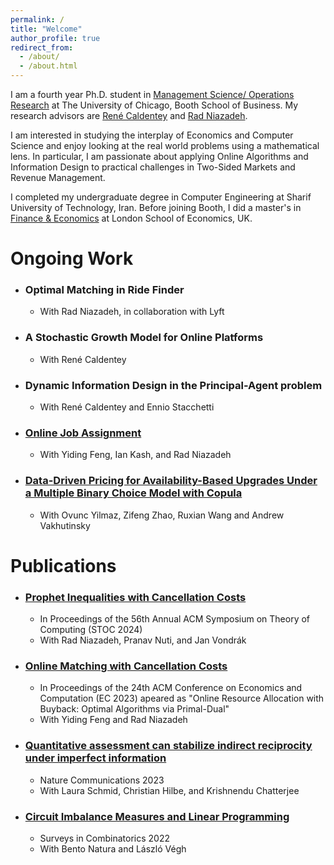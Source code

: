 ```yaml
---
permalink: /
title: "Welcome"
author_profile: true
redirect_from: 
  - /about/
  - /about.html
---
```


I am a fourth year Ph.D. student in [Management Science/ Operations Research](https://www.chicagobooth.edu/phd/dissertation-areas/management-science-and-operations-management) at The University of Chicago, Booth School of Business. My research advisors are [René Caldentey](https://faculty.chicagobooth.edu/rene-caldentey?_ga=2.143548341.1856357377.1668716911-1774430081.1668716911&_gl=1*ua7x8l*_ga*MTc3NDQzMDA4MS4xNjY4NzE2OTEx*_ga_PDRJWHFTEV*MTY2ODczMDAxNC4yLjEuMTY2ODczMDQxOC4zNC4wLjA.) and [Rad Niazadeh](https://faculty.chicagobooth.edu/rad-niazadeh).

I am interested in studying the interplay of Economics and Computer Science and enjoy looking at the real world problems using a mathematical lens. In particular, I am passionate about applying Online Algorithms and Information Design to practical challenges in Two-Sided Markets and Revenue Management.

I completed my undergraduate degree in Computer Engineering at Sharif University of Technology, Iran. Before joining Booth, I did a master's in [Finance & Economics](https://www.lse.ac.uk/study-at-lse/Graduate/degree-programmes-2023/MSc-Finance-and-Economics) at London School of Economics, UK.

# Ongoing Work

  * ### Optimal Matching in Ride Finder 
    * With Rad Niazadeh, in collaboration with Lyft
  * ### A Stochastic Growth Model for Online Platforms
    * With René Caldentey
  * ### Dynamic Information Design in the Principal-Agent problem
    * With René Caldentey and Ennio Stacchetti
  * ### [Online Job Assignment](https://papers.ssrn.com/sol3/papers.cfm?abstract_id=4745629)
    * With Yiding Feng, Ian Kash, and Rad Niazadeh
  * ### [Data-Driven Pricing for Availability-Based Upgrades Under a Multiple Binary Choice Model with Copula](https://papers.ssrn.com/sol3/papers.cfm?abstract_id=4960767)
    * With Ovunc Yilmaz, Zifeng Zhao, Ruxian Wang and Andrew Vakhutinsky
    
# Publications

  * ### [Prophet Inequalities with Cancellation Costs](https://papers.ssrn.com/sol3/papers.cfm?abstract_id=4779633)
    * In Proceedings of the 56th Annual ACM Symposium on Theory of Computing (STOC 2024)
    * With Rad Niazadeh, Pranav Nuti, and Jan Vondrák
  * ### [Online Matching with Cancellation Costs](https://papers.ssrn.com/sol3/papers.cfm?abstract_id=4245468)
    * In Proceedings of the 24th ACM Conference on Economics and Computation (EC 2023) apeared as "Online Resource Allocation with Buyback: Optimal Algorithms via Primal-Dual"
    * With Yiding Feng and Rad Niazadeh
  * ### [Quantitative assessment can stabilize indirect reciprocity under imperfect information](https://www.nature.com/articles/s41467-023-37817-x)
    * Nature Communications 2023
    * With Laura Schmid, Christian Hilbe, and Krishnendu Chatterjee 
  * ### [Circuit Imbalance Measures and Linear Programming](https://arxiv.org/abs/2108.03616)
    * Surveys in Combinatorics 2022
    * With Bento Natura and László Végh
